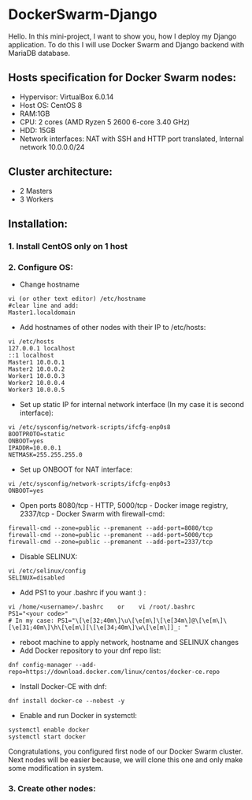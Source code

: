 # DockerSwarm-Django

Hello. In this mini-project, I want to show you, how I deploy my Django application.
To do this I will use Docker Swarm and Django backend with MariaDB database.

## Hosts specification for Docker Swarm nodes:
- Hypervisor: VirtualBox 6.0.14
- Host OS: CentOS 8
- RAM:1GB
- CPU: 2 cores (AMD Ryzen 5 2600 6-core 3.40 GHz)
- HDD: 15GB
- Network interfaces: NAT with SSH and HTTP port translated, Internal network 10.0.0.0/24

## Cluster architecture:
- 2 Masters
- 3 Workers

## Installation:

### 1. Install CentOS only on 1 host
### 2. Configure OS:
  - Change hostname
  ```
  vi (or other text editor) /etc/hostname
  #clear line and add:
  Master1.localdomain 
  ```
  - Add hostnames of other nodes with their IP to /etc/hosts:
  ```
  vi /etc/hosts
  127.0.0.1 localhost
  ::1 localhost
  Master1 10.0.0.1
  Master2 10.0.0.2
  Worker1 10.0.0.3
  Worker2 10.0.0.4
  Worker3 10.0.0.5
  ```
  - Set up static IP for internal network interface (In my case it is second interface):
  ```
  vi /etc/sysconfig/network-scripts/ifcfg-enp0s8
  BOOTPROTO=static
  ONBOOT=yes
  IPADDR=10.0.0.1
  NETMASK=255.255.255.0
  ```
  - Set up ONBOOT for NAT interface:
  ```
  vi /etc/sysconfig/network-scripts/ifcfg-enp0s3
  ONBOOT=yes
  ```
  - Open ports 8080/tcp - HTTP, 5000/tcp - Docker image registry, 2337/tcp - Docker Swarm with firewall-cmd:
  ```
  firewall-cmd --zone=public --premanent --add-port=8080/tcp
  firewall-cmd --zone=public --premanent --add-port=5000/tcp
  firewall-cmd --zone=public --premanent --add-port=2337/tcp
  ```
  - Disable SELINUX:
  ```
  vi /etc/selinux/config
  SELINUX=disabled
  ```
  - Add PS1 to your .bashrc if you want :) :
  ```
  vi /home/<username>/.bashrc    or    vi /root/.bashrc
  PS1="<your code>"
  # In my case: PS1="\[\e[32;40m\]\u\[\e[m\]\[\e[34m\]@\[\e[m\]\[\e[31;40m\]\h\[\e[m\][\[\e[34;40m\]\w\[\e[m\]]_: "
  ```
  - reboot machine to apply network, hostname and SELINUX changes
  - Add Docker repository to your dnf repo list:
  ```
  dnf config-manager --add-repo=https://download.docker.com/linux/centos/docker-ce.repo
  ```
  - Install Docker-CE with dnf:
  ```
  dnf install docker-ce --nobest -y
  ```
  - Enable and run Docker in systemctl:
  ```
  systemctl enable docker
  systemctl start docker
  ```
  Congratulations, you configured first node of our Docker Swarm cluster. Next nodes will be easier because, we will clone this one
  and only make some modification in system.
  
  ### 3. Create other nodes:
  
  
  
